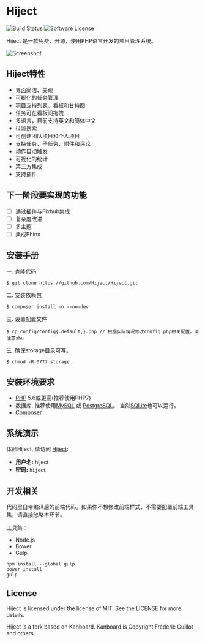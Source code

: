 Hiject
========

[![Build Status](https://travis-ci.org/Hiject/Hiject.svg?branch=master)](https://travis-ci.org/Hiject/Hiject)
[![Software License](https://img.shields.io/badge/license-MIT-brightgreen.svg?style=flat-square)](LICENSE)

Hiject 是一款免费、开源，使用PHP语言开发的项目管理系统。

![Screenshot](http://hiject.com/hiject.png)

## Hiject特性

* 界面简洁、美观
* 可视化的任务管理
* 项目支持列表、看板和甘特图
* 任务可在看板间拖拽
* 多语言，目前支持英文和简体中文
* 过滤搜索
* 可创建团队项目和个人项目
* 支持任务、子任务、附件和评论
* 动作自动触发
* 可视化的统计
* 第三方集成
* 支持插件

## 下一阶段要实现的功能

- [ ] 通过插件与Fixhub集成
- [ ] 复杂度改进
- [ ] 多主题
- [ ] 集成Phinx

## 安装手册

一. 克隆代码

```shell
$ git clone https://github.com/Hiject/Hiject.git
```

二. 安装依赖包

```shell
$ composer install -o --no-dev
```

三. 设置配置文件

```shell
$ cp config/config{.default,}.php // 根据实际情况修改config.php相关配置，请注意shu
```

三. 确保storage目录可写。

```shell
$ chmod -R 0777 storage
```

## 安装环境要求

- [PHP](http://www.php.net) 5.6或更高(推荐使用PHP7)
- 数据库, 推荐使用[MySQL](https://www.mysql.com) 或 [PostgreSQL](http://www.postgresql.org)。 当然[SQLite](https://www.sqlite.org)也可以运行。
- [Composer](https://getcomposer.org)

## 系统演示

体验Hiject, 请访问 [Hiject](http://hiject.com):

- **用户名:** hiject
- **密码:** `hiject`

## 开发相关

代码里自带编译后的前端代码。如果你不想修改前端样式，不需要配置前端工具集，请直接忽略本环节。

工具集：

- Node.js
- Bower
- Gulp

```shell
npm install --global gulp
bower install
gulp
```

## License

Hiject is licensed under the license of MIT.  See the LICENSE for more details.

Hiject is a fork based on Kanboard. Kanboard is Copyright Frédéric Guillot and others.

